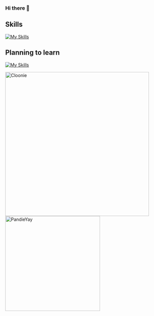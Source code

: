 ### Hi there 👋

## Skills
[![My Skills](https://skillicons.dev/icons?i=discord,vscode,bash,github,c,cpp,html,css,aws,docker,wordpress,nginx)](https://skillicons.dev)

## Planning to learn
[![My Skills](https://skillicons.dev/icons?i=py,unity,unreal,ps,php,nodejs,figma,js)](https://skillicons.dev)

<p>
  <img src="https://github-readme-stats-pandieyay.vercel.app/api?username=Cloonie&count_private=true&show_icons=true&hide=issues&hide_border=true&theme=tokyonight" width="455px" alt="Cloonie" />
  <img src="https://github-readme-stats.vercel.app/api/top-langs?username=Cloonie&show_icons=true&locale=en&layout=compact&theme=tokyonight&hide_border=true" width="300px" alt="PandieYay"/>
</p>

